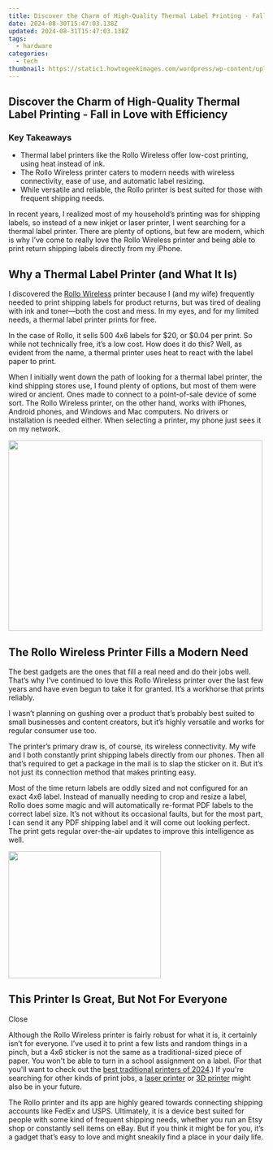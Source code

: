 ```yaml
---
title: Discover the Charm of High-Quality Thermal Label Printing - Fall in Love with Efficiency
date: 2024-08-30T15:47:03.138Z
updated: 2024-08-31T15:47:03.138Z
tags:
  - hardware
categories:
  - tech
thumbnail: https://static1.howtogeekimages.com/wordpress/wp-content/uploads/2024/08/label-printer-with-printed-label.jpg
---
```


## Discover the Charm of High-Quality Thermal Label Printing - Fall in Love with Efficiency

### Key Takeaways

* Thermal label printers like the Rollo Wireless offer low-cost printing, using heat instead of ink.
* The Rollo Wireless printer caters to modern needs with wireless connectivity, ease of use, and automatic label resizing.
* While versatile and reliable, the Rollo printer is best suited for those with frequent shipping needs.

 In recent years, I realized most of my household’s printing was for shipping labels, so instead of a new inkjet or laser printer, I went searching for a thermal label printer. There are plenty of options, but few are modern, which is why I’ve come to really love the Rollo Wireless printer and being able to print return shipping labels directly from my iPhone.

##  Why a Thermal Label Printer (and What It Is)

 I discovered the [Rollo Wireless](https://www.amazon.com/Rollo-Wireless-Shipping-Label-Printer/dp/B09VF4Z2WQ?tag=hotoge-20&ascsubtag=UUhtgUeUpU2004669&asc%5Frefurl=https%3A%2F%2Fwww.howtogeek.com%2Fi-fell-in-love-with-a-thermal-label-printer-and-you-might-too%2F&asc%5Fcampaign=Evergreen) printer because I (and my wife) frequently needed to print shipping labels for product returns, but was tired of dealing with ink and toner—both the cost and mess. In my eyes, and for my limited needs, a thermal label printer prints for free.

 In the case of Rollo, it sells 500 4x6 labels for $20, or $0.04 per print. So while not technically free, it’s a low cost. How does it do this? Well, as evident from the name, a thermal printer uses heat to react with the label paper to print.

 When I initially went down the path of looking for a thermal label printer, the kind shipping stores use, I found plenty of options, but most of them were wired or ancient. Ones made to connect to a point-of-sale device of some sort. The Rollo Wireless printer, on the other hand, works with iPhones, Android phones, and Windows and Mac computers. No drivers or installation is needed either. When selecting a printer, my phone just sees it on my network.

<!-- affiliate ads begin -->
<a href="https://electronicx.pxf.io/c/5597632/1872456/14483" target="_top" id="1872456"><img src="//a.impactradius-go.com/display-ad/14483-1872456" border="0" alt="" width="500" height="375"/></a><img height="0" width="0" src="https://imp.pxf.io/i/5597632/1872456/14483" style="position:absolute;visibility:hidden;" border="0" />
<!-- affiliate ads end -->
##  The Rollo Wireless Printer Fills a Modern Need

 The best gadgets are the ones that fill a real need and do their jobs well. That’s why I’ve continued to love this Rollo Wireless printer over the last few years and have even begun to take it for granted. It’s a workhorse that prints reliably.

 I wasn’t planning on gushing over a product that’s probably best suited to small businesses and content creators, but it’s highly versatile and works for regular consumer use too.

 The printer’s primary draw is, of course, its wireless connectivity. My wife and I both constantly print shipping labels directly from our phones. Then all that’s required to get a package in the mail is to slap the sticker on it. But it’s not just its connection method that makes printing easy.

 Most of the time return labels are oddly sized and not configured for an exact 4x6 label. Instead of manually needing to crop and resize a label, Rollo does some magic and will automatically re-format PDF labels to the correct label size. It’s not without its occasional faults, but for the most part, I can send it any PDF shipping label and it will come out looking perfect. The print gets regular over-the-air updates to improve this intelligence as well.

<!-- affiliate ads begin -->
<a href="https://modlily.sjv.io/c/5597632/2072819/17059" target="_top" id="2072819"><img src="//a.impactradius-go.com/display-ad/17059-2072819" border="0" alt="" width="300" height="250"/></a><img height="0" width="0" src="https://imp.pxf.io/i/5597632/2072819/17059" style="position:absolute;visibility:hidden;" border="0" />
<!-- affiliate ads end -->
##  This Printer Is Great, But Not For Everyone

Close 

 Although the Rollo Wireless printer is fairly robust for what it is, it certainly isn’t for everyone. I’ve used it to print a few lists and random things in a pinch, but a 4x6 sticker is not the same as a traditional-sized piece of paper. You won't be able to turn in a school assignment on a label. (For that you'll want to check out the [best traditional printers of 2024](https://games-able.techidaily.com/old-vs-slim-unveiling-ps5-evolution/).) If you're searching for other kinds of print jobs, a [laser printer](https://buynow-reviews.techidaily.com/2024s-best-map-guides-for-automobiles-uncovered/) or [3D printer](https://extra-lessons.techidaily.com/expertly-selected-best-5-free-online-convertors/) might also be in your future.

 The Rollo printer and its app are highly geared towards connecting shipping accounts like FedEx and USPS. Ultimately, it is a device best suited for people with some kind of frequent shipping needs, whether you run an Etsy shop or constantly sell items on eBay. But if you think it might be for you, it’s a gadget that’s easy to love and might sneakily find a place in your daily life.

<ins class="adsbygoogle"
     style="display:block"
     data-ad-format="autorelaxed"
     data-ad-client="ca-pub-7571918770474297"
     data-ad-slot="1223367746"></ins>



<ins class="adsbygoogle"
     style="display:block"
     data-ad-client="ca-pub-7571918770474297"
     data-ad-slot="8358498916"
     data-ad-format="auto"
     data-full-width-responsive="true"></ins>



